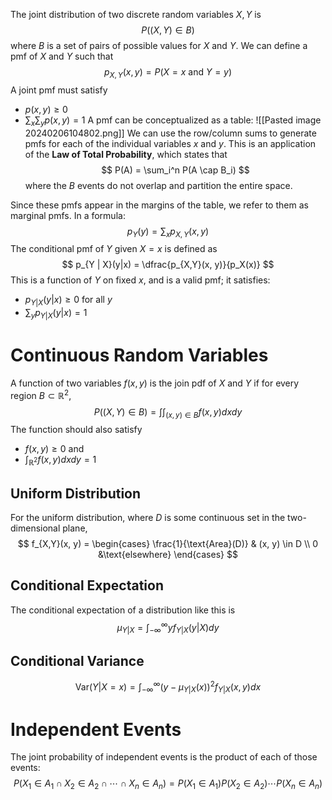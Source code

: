 The joint distribution of two discrete random variables $X, Y$ is
$$
P((X, Y) \in B)
$$
where $B$ is a set of pairs of possible values for $X$ and $Y$. We can define a pmf of $X$ and $Y$ such that
$$
p_{X, Y}(x, y) = P(X = x \text{ and } Y=y)
$$
A joint pmf must satisfy
- $p(x, y) \ge 0$
- $\sum_x \sum_y p(x, y) = 1$
A pmf can be conceptualized as a table:
![[Pasted image 20240206104802.png]]
We can use the row/column sums to generate pmfs for each of the individual variables $x$ and $y$. This is an application of the **Law of Total Probability**, which states that
$$
P(A) = \sum_i^n P(A \cap B_i)
$$
where the $B$ events do not overlap and partition the entire space.

Since these pmfs appear in the margins of the table, we refer to them as marginal pmfs. In a formula: 
$$
p_Y(y) = \sum_x p_{X,Y}(x, y)
$$
The conditional pmf of $Y$ given $X = x$ is defined as
$$
p_{Y | X}(y|x) = \dfrac{p_{X,Y}(x, y)}{p_X(x)}
$$
This is a function of $Y$ on fixed $x$, and is a valid pmf; it satisfies:
- $p_{Y|X}(y|x) \ge 0$ for all $y$
- $\sum_y p_{Y|X}(y|x) = 1$
# Continuous Random Variables
A function of two variables $f(x,y)$ is the join pdf of $X$ and $Y$ if for every region $B \subset \mathbb{R}^2$,
$$
P((X, Y) \in B) = \int \int_{(x, y) \in B} f(x,y)dxdy
$$
The function should also satisfy
- $f(x, y) \ge 0$ and
- $\int_{\mathbb{R}^2} f(x,y) dxdy = 1$
## Uniform Distribution
For the uniform distribution, where $D$ is some continuous set in the two-dimensional plane,
$$
f_{X,Y}(x, y) = \begin{cases}
\frac{1}{\text{Area}(D)} & (x, y) \in D \\
0 &\text{elsewhere}
\end{cases}
$$
## Conditional Expectation
The conditional expectation of a distribution like this is
$$
\mu_{Y | X} = \int_{-\infty}^{\infty}y f_{Y | X} (y | X) dy
$$
## Conditional Variance
$$
\text{Var}(Y|X = x) = \int_{-\infty}^{\infty}(y - \mu_{Y|X}(x))^2 f_{Y|X}(x, y) dx
$$
# Independent Events
The joint probability of independent events is the product of each of those events:
$$
P(X_1 \in A_1 \cap X_2 \in A_2 \cap \cdots \cap X_n \in A_n)
= P(X_1 \in A_1)P(X_2 \in A_2) \cdots P(X_n \in A_n)
$$


